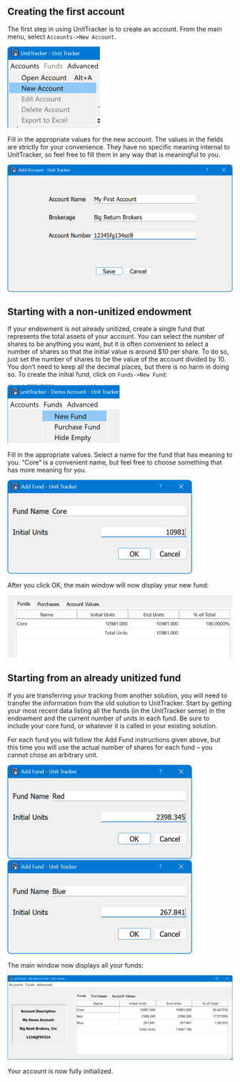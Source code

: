 ## Creating the first account
The first step in using UnitTracker is to create an account. 
From the main menu, select `Accounts->New Account`.

![New Account Menu](img/new_account_menu.png)

Fill in the appropriate values for the new account. The values in the fields are strictly for your convenience. They have no specific meaning internal to UnitTracker, so feel free to fill them in any way that is meaningful to you.

![Add Account Dialog](img/add_account_dialog.png)

## Starting with a non-unitized endowment
If your endowment is not already unitized, create a single fund that represents the total assets of your account. You can select the number of shares to be anything you want, but it is often convenient to select a number of shares so that the initial value is around $10 per share. To do so, just set the number of shares to be the value of the account divided by 10. You don’t need to keep all the decimal places, but there is no harm in doing so.
To create the initial fund, click on `Funds->New Fund`:

![New Fund](img/new_fund_dialog.png)


Fill in the appropriate values. Select a name for the fund that has meaning to you. “Core” is a convenient name, but feel free to choose something that has more meaning for you. 

![Add Fund](img/add_fund_dialog.png)



After you click OK, the main window will now display your new fund: 

![Fund View](img/initial_funds_blank_start.png)

## Starting from an already unitized fund
If you are transferring your tracking from another solution, you will need to transfer the information from the old solution to UnitTracker. Start by getting your most recent data listing all the funds (in the UnitTracker sense) in the endowment and the current number of units in each fund. Be sure to include your core fund, or whatever it is called in your existing solution. 

For each fund you will follow the Add Fund instructions given above, but this time you will use the actual number of shares for each fund – you cannot chose an arbitrary unit. 

![Add Fund Red](img/add_fund_red.png)
![Add Fund Blue](img/add_fund_blue.png)


The main window now displays all your funds:
 
![Fund View](img/initial_funds_unitized.png)


Your account is now fully initialized.
